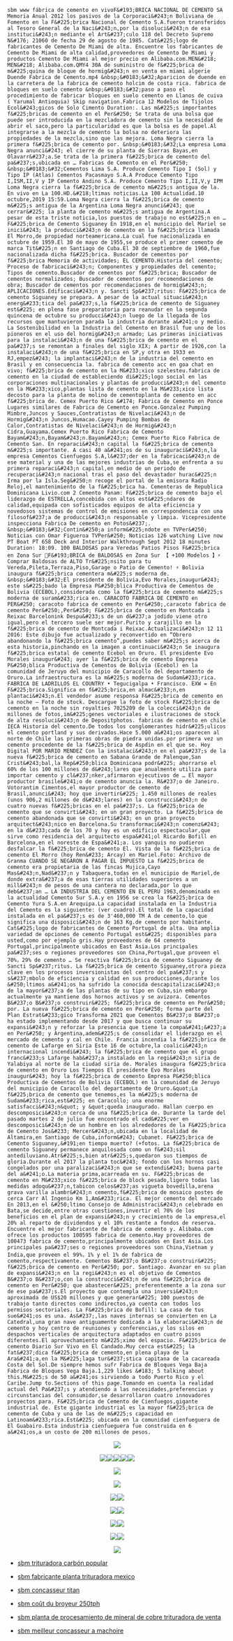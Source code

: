 
```
sbm www fábrica de cemento en vivoF&#193;BRICA NACIONAL DE CEMENTO SA Memoria Anual 2012 los pasivos de la Corporaci&#243;n Boliviana de Fomento en la F&#225;brica Nacional de Cemento S.A.fueron transferidos al Tesoro General de la Naci&#243;n,por la disoluci&#243;n de esa instituci&#243;n mediante el Art&#237;culo 118 del Decreto Supremo N&#176; 21060 de fecha 29 de agosto de 1985. Cat&#225;logo de fabricantes de Cemento De Miami de alta. Encuentre los fabricantes de Cemento De Miami de alta calidad,proveedores de Cemento De Miami y productos Cemento De Miami al mejor precio en Alibaba.com.MEN&#218; MEN&#218; Alibaba.com.QMY4 30A de suministro de f&#225;brica de m&#225;quina de bloque de hormig&#243;n en venta en miami algerie Duende Fabrica de Cemento.mp4 &nbsp;&#0183;&#32;Aparicion de duende en la carretera de la fabrica de cemento holcim de costa rica. fabrica de bloques en suelo cemento &nbsp;&#0183;&#32;paso a paso el procedimiento de fabricar bloques en suelo cemento en Llanos de cuiva ( Yarumal Antioquia) Skip navigation.Fabrica 12 Modelos de Tijolos Ecol&#243;gicos de Solo Cimento Duration:. Las m&#225;s importantes f&#225;bricas de cemento en el Per&#250; Se trata de una bolsa que puede ser introducida en la mezcladora de cemento sin la necesidad de abrir el saco,pero la particularidad es que la bolsa es de papel.Al integrarse a la mezcla de cemento la bolsa no deteriora las propiedades de la mezcla,sino que las mejora. Loma Negra cierra la primera f&#225;brica de cemento por. &nbsp;&#0183;&#32;La empresa Loma Negra anunci&#243; el cierre de su planta de Sierras Bayas,en Olavarr&#237;a.Se trata de la primera f&#225;brica de cemento del pa&#237;s,ubicada en … Fabricas de Cemento en el Per&#250; &nbsp;&#0183;&#32;Cementos Lima S.A. Produce Cemento Tipo I (Sol) y Tipo IP (Atlas) Cementos Pacasmayo S.A.A Produce Cemento Tipo I,ISM,II,V y IP Cemento Andino S.A. Produce Cemento Tipo I,II,V,y IPM Loma Negra cierra la f&#225;brica de cemento m&#225;s antigua de la. En vivo en La 100.HD.&#218;ltimas noticias.La 100 Actualidad.10 octubre,2019 15:59.Loma Negra cierra la f&#225;brica de cemento m&#225;s antigua de la Argentina Loma Negra anunci&#243; que cerrar&#225; la planta de cemento m&#225;s antigua de Argentina.A pesar de esta triste noticia,los puestos de trabajo no est&#225;n en … F&#225;brica de Cemento Siguaney En 1918,en el municipio del Mariel se inici&#243; la producci&#243;n de cemento en la f&#225;brica llamada El Morro,de propiedad norteamericana.La cual fue nacionalizada en octubre de 1959.El 30 de mayo de 1955,se produce el primer cemento de marca Tit&#225;n en Santiago de Cuba.El 30 de septiembre de 1960,fue nacionalizada dicha f&#225;brica. Buscador de cementos por f&#225;brica Memoria de actividades; EL CEMENTO.Historia del cemento; Proceso de fabricaci&#243;n; Componentes y propiedades del cemento; Tipos de cemento.Buscador de cementos por f&#225;brica; Buscador de cementos normalizados; Buscador de cementos por recomendaciones de obra; Buscador de cementos por recomendaciones de hormig&#243;n; APLICACIONES.Edificaci&#243;n y. Sancti Sp&#237;ritus: F&#225;brica de cemento Siguaney se prepara. A pesar de la actual situaci&#243;n energ&#233;tica del pa&#237;s,la f&#225;brica de cemento de Siguaney est&#225; en plena fase preparatoria para reanudar en la segunda quincena de octubre su producci&#243;n luego de la llegada de los recursos que mantuvieron parada la industria durante a&#241;o y medio. La Sostenibilidad en la Industria del Cemento en Brasil fue uno de los pioneros en el uso del hormig&#243;n armado; Las primeras iniciativas para la instalaci&#243;n de una f&#225;brica de cemento en el pa&#237;s se remontan a finales del siglo XIX; A partir de 1926,con la instalaci&#243;n de una f&#225;brica en SP,y otra en 1933 en RJ,empez&#243; la implantaci&#243;n de la industria del cemento en Brasil y en consecuencia la. fabrica de cemento acc en goa chat en vivo; f&#225;brica de cemento en la M&#233;xico szelesteu.fabrica de cemento en la ciudad de estableciendo di&#225;logo social en las corporaciones multinacionales y plantas de producci&#243;n del cemento en la M&#233;xico,plantas lista de cemento en la M&#233;xico lista decosto para la planta de molino de cementoplanta de cemento en acc f&#225;brica de. Cemex Puerto Rico &#174; Fabrica de Cemento en Ponce Lugares similares de Fabrica de Cemento en Ponce.Gonzalez Pumping Mimbre,Juncos y Sauces,Contratistas de Nivelaci&#243;n de Hormig&#243;n Juncos,Humacao.Cayey Pumping Bombas de Calor,Contratistas de Nivelaci&#243;n de Hormig&#243;n Cidra,Guayama.Cemex Puerto Rico Fabrica de Cemento Bayam&#243;n,Bayam&#243;n.Bayam&#243;n; Cemex Puerto Rico Fabrica de Cemento San. En reparaci&#243;n capital la f&#225;brica de cemento m&#225;s importante. A casi 40 a&#241;os de su inauguraci&#243;n,la empresa Cementos Cienfuegos S.A,l&#237;der en la fabricaci&#243;n de ese material y una de las mejores industrias de Cuba,se enfrenta a su primera reparaci&#243;n capital,en medio de un periodo de recuperaci&#243;n nacional tras el paso del devastador hurac&#225;n Irma por la Isla.Seg&#250;n recoge el portal de la emisora Radio Reloj,el mantenimiento de la f&#225;brica ha. Cementeras de Republica Dominicana Livio.com 2 Cemento Panam: F&#225;brica de cemento bajo el liderazgo de ESTRELLA,concebida con altos est&#225;ndares de calidad,equipada con sofisticados equipos de alta eficiencia y novedosos sistemas de control de emisiones en correspondencia con una filosof&#237;a de producci&#243;n responsable y limpia. Vicepresidente inspecciona Fabrica De cemento en Potos&#237;. &nbsp;&#0183;&#32;Contin&#250;a inform&#225;ndote en TVPer&#250; Noticias con Omar Figueroa TVPer&#250; Noticias 126 watching Live now PT Boat PT 658 Deck and Interior Walkthrough Sept 2012 18 minutes Duration: 18:09. 100 BALDOSAS para Veredas Patios Pisos F&#225;brica en Zona Sur 🥇F&#193;BRICA de BALDOSAS en Zona Sur 【 +100 Modelos 】⚡ Comprar Baldosas de ALTO Tr&#225;nsito para tu Vereda,Pileta,Terraza,Piso,Garage o Patio de Cemento! ⚡ Bolivia inaugura f&#225;brica cementera m&#225;s moderna de. &nbsp;&#0183;&#32;El presidente de Bolivia,Evo Morales,inaugur&#243; este s&#225;bado la Empresa P&#250;blica Productiva de Cementos de Bolivia (ECEBOL),considerada como la f&#225;brica de cemento m&#225;s moderna de suram&#233;rica en. CARACOTO FABRICA DE CEMENTO en PER&#250; caracoto fabrica de cemento en Per&#250;,caracoto fabrica de cemento Per&#250;,Per&#250; F&#225;brica de cemento en Montcada i Reixac Barcelonink Despu&#233;s de un d&#237;a jodido viene otro igual,pero el tercero suele ser mejor.Purito y carajillo en la f&#225;brica de cemento de Montcada i Reixac.Actualizaci&#243;n 12 11 2016: Este dibujo fue actualizado y reconvertido en “Obrero abandonando la f&#225;brica cemento”,puedes saber m&#225;s acerca de esta historia,pinchando en la imagen a continuaci&#243;n Se inaugura f&#225;brica estatal de cemento Ecebol en Oruro. El presidente Evo Morales inaugur&#243; ayer la f&#225;brica de cemento Empresa P&#250;blica Productiva de Cementos de Bolivia (Ecebol) en la comunidad de Jeruyo del municipio de Caracollo del departamento de Oruro.La infraestructura es la m&#225;s moderna de Sudam&#233;rica. FABRICA DE LADRILLOS EL COUNTRY • Tegucigalpa • Francisco. EXW = En F&#225;brica.Significa en f&#225;brica,en almac&#233;n,en plantaci&#243;n.El vendedor asume responsa F&#225;brica de cemento en la noche — Foto de stock. Descargue la foto de stock F&#225;brica de cemento en la noche sin royalties 7025209 de la colecci&#243;n de millones de fotos,im&#225;genes vectoriales e ilustraciones de stock de alta resoluci&#243;n de Depositphotos. fabricas de cemento en chile IECA Historia del cemento.De todos los conglomerantes hidr&#225;ulicos el cemento portland y sus derivados.Hace 5.000 a&#241;os aparecen al norte de Chile las primeras obras de piedra unidas.por primera vez un cemento procedente de la f&#225;brica de Aspdin en el que se. Hoy Digital POR MARIO MENDEZ Con la instalaci&#243;n en el pa&#237;s de la nueva f&#225;brica de cemento en Sabana Grande de Palenque,San Crist&#243;bal,la Rep&#250;blica Dominicana podr&#225; ahorrarse el 60% de los 100 millones de d&#243;lares que anualmente utiliza para importar cemento y cl&#237;nker,afirmaron ejecutivos de … El mayor productor brasile&#241;o de cemento anuncia la. R&#237;o de Janeiro. Votorantim Cimentos,el mayor productor de cemento de Brasil,anunci&#243; hoy que invertir&#225; 1.450 millones de reales (unos 906,2 millones de d&#243;lares) en la construcci&#243;n de cuatro nuevas f&#225;bricas en el pa&#237;s. La f&#225;brica de cemento que se convirti&#243; en un gran proyecto. La f&#225;brica de cemento abandonada que se convirti&#243; en un gran proyecto arquitect&#243;nico en Barcelona.Su transformaci&#243;n comenz&#243; en la d&#233;cada de los 70 y hoy es un edificio espectacular,que sirve como residencia del arquitecto espa&#241;ol Ricardo Bofill en Barcelona,en el noreste de Espa&#241;a. Los yanquis no pudieron desfalcar la f&#225;brica de cemento El. Vista de la f&#225;brica de cemento El Morro (hoy Ren&#233; Arcay) en Mariel.Foto: Archivo de Granma CUANDO SE NEGARON A PAGAR EL IMPUESTO La f&#225;brica de cemento era propietaria de las fincas Mujica,Cayo Mas&#243;n,Nad&#237;n y Tabaquera,todas en el municipio de Mariel,de donde extra&#237;a de esas tierras utilidades superiores a un mill&#243;n de pesos de una cantera no declarada,por lo que deb&#237;an … LA INDUSTRIA DEL CEMENTO EN EL PERU 1963,denominada en la actualidad Cemento Sur S.A.y en 1956 se crea la f&#225;brica de Cemento Yura S.A.en Arequipa.La capacidad instalada en la Industria del Cemento es la siguiente: (ver cuadro).El total de la capacidad instalada en el pa&#237;s es de 3'460,000 TM A de cemento,lo que significa una disposici&#243;n de 163 Kg.de cemento por habitante. Cat&#225;logo de fabricantes de Cemento Portugal de alta. Una amplia variedad de opciones de cemento Portugal est&#225; disponibles para usted,como por ejemplo gris.Hay proveedores de 64 cemento Portugal,principalmente ubicados en East Asia.Los principales pa&#237;ses o regiones proveedores son China,Portugal,que proveen el 70%，29% de cemento … Se reactiva f&#225;brica de cemento Siguaney de Sancti Sp&#237;ritus. La f&#225;brica de cemento Siguaney,otrora pieza clave en los procesos inversionistas del centro del pa&#237;s y s&#237;mbolo de eficiencia y calidad en sus producciones,durante los &#250;ltimos a&#241;os ha sufrido la conocida descapitalizaci&#243;n de la mayor&#237;a de las plantas de su tipo en Cuba,sin embargo actualmente ya mantiene dos hornos activos y se avizora. Cementos B&#237;o B&#237;o construir&#225; f&#225;brica de cemento en Per&#250; por. La nueva f&#225;brica de cemento en Per&#250; forma parte del Plan Estrat&#233;gico Transforma 2021 que Cementos B&#237;o B&#237;o ha estado implementando desde 2017 y que busca continuar su expansi&#243;n y reforzar la presencia que tiene la compa&#241;&#237;a en Per&#250; y Argentina,adem&#225;s de consolidar el liderazgo en el mercado de cemento y cal en Chile. Francia incendia la f&#225;brica de cemento de ‎Lafarge en Siria Este 16 de octubre,la coalici&#243;n internacional incendi&#243; la f&#225;brica de cemento que el grupo franc&#233;s ‎Lafarge hab&#237;a instalado en la regi&#243;n siria de Yalabiya al norte de la ciudad siria de. Morales inaugura f&#225;brica de cemento en Oruro Los Tiempos El presidente Evo Morales inaugur&#243; hoy la f&#225;brica de cemento Empresa P&#250;blica Productiva de Cementos de Bolivia (ECEBOL) en la comunidad de Jeruyo del municipio de Caracollo del departamento de Oruro.&quot;La f&#225;brica de cemento que tenemos,es la m&#225;s moderna de Sudam&#233;rica,est&#225; en Caracollo; una enorme satisfacci&#243;n&quot; y &quot;queda inaugurado. Hallan cuerpo en descomposici&#243;n cerca de una f&#225;brica de. Durante la tarde del pasado martes 2 de julio fue encontrado el cad&#225;ver en descomposici&#243;n de un hombre en los alrededores de la F&#225;brica de Cemento Jos&#233; Mercer&#243;n,ubicada en la localidad de Altamira,en Santiago de Cuba,inform&#243; Cubanet. F&#225;brica de Cemento Siguaney,&#191;en tiempo muerto? (+fotos. La f&#225;brica de cemento Siguaney permanece anquilosada como un f&#243;sil antediluviano.Atr&#225;s,bien atr&#225;s,quedaron sus tiempos de gloria.Durante el 2017 la planta toc&#243; fondo con los hornos casi congelados por una paralizaci&#243;n que se extendi&#243; buena parte del a&#241;o.La materia prima,acarreada en su. F&#225;bricas de cemento en M&#233;xico f&#225;brica de block pesado,ligero todas las medidas adoqu&#237;n,tabicon celos&#237;as vigueta bovedilla,arena grava varilla alambr&#243;n cemento,f&#225;brica de mosaico postes de cerca Carr Al Ingenio Km 1,Am&#233;rica. El mejor cemento del mercado En 2013,en el &#250;ltimo Consejo de Administraci&#243;n celebrado en Bata,se decide,entre otras cuestiones,invertir el 70% de los beneficios en el plan de expansi&#243;n y crecimiento de la empresa,el 20% al reparto de dividendos y el 10% restante a fondos de reserva. Encuentre el mejor fabricante de fabrica de cemento y. Alibaba.com ofrece los productos 100595 fabrica de cemento.Hay proveedores de 100473 fabrica de cemento,principalmente ubicados en East Asia.Los principales pa&#237;ses o regiones proveedores son China,Vietnam y India,que proveen el 99%，1% y el 1% de fabrica de cemento,respectivamente. Cementos B&#237;o B&#237;o construir&#225; f&#225;brica de cemento en Per&#250; por. Santiago. Avanzar en su plan de expansi&#243;n en la regi&#243;n es el objetivo de Cementos B&#237;o B&#237;o,con la construcci&#243;n de una f&#225;brica de cemento en Per&#250; que abastecer&#225; preferentemente a la zona sur de ese pa&#237;s.El proyecto que contempla una inversi&#243;n aproximada de US$20 millones y que generar&#225; 100 puestos de trabajo tanto directos como indirectos,ya cuenta con todos los permisos sectoriales. La F&#225;brica de Bofill: La casa de tus sue&#241;os es una. As&#237;,las naves internas se convierten en La Catedral,una gran nave antiguamente dedicada a la elaboraci&#243;n de cemento y hoy centro de reuniones y conferencias,y los silos en despachos verticales de arquitectura adaptados en cuatro pisos diferentes.El aprovechamiento m&#225;ximo del espacio. F&#225;brica de cemento Diario Sur Vivo en El Candado.Muy cerca est&#225; la fat&#237;dica f&#225;brica de cemento,en plena playa de la Ara&#241;a,en la M&#225;laga tur&#237;stica capitana de la cacareada Costa del Sol.De siempre hemos sufr Fabrica de Bloques Vega Baja Fabrica de Bloques Vega Baja.1,229 likes &#183; 5 talking about this.M&#225;s de 50 a&#241;os sirviendo a todo Puerto Rico y el Caribe.Jump to.Sections of this page.Tomando en cuenta la realidad actual del Pa&#237;s y atendiendo a las necesidades,preferencias y circunstancias del consumidor,se desarrollaron cuatro innovadores proyectos para. F&#225;brica de Cemento de Cienfuegos,gigante industrial de. Este gigante industrial es la mayor f&#225;brica de cemento de Cuba y una de las de m&#225;s capacidad en Latinoam&#233;rica.Est&#225; ubicada en la comunidad cienfueguera de El Guabairo.Esta industria cienfueguera fue construida en 6 a&#241;os,a un costo de 200 millones de pesos. 
```

<div align="center">

<a href="https://es-crusher.shibang-china.com/github&k=sbm+www+f%C3%A1brica+de+cemento+en+vivo"><img src="https://static.shibang-china.com/es/crusher/logo.jpg"></a>

<a href="https://es-crusher.shibang-china.com/github&k=sbm+www+f%C3%A1brica+de+cemento+en+vivo"><img src="https://static.shibang-china.com/es/crusher/index.jpg"></a><a href="https://es-crusher.shibang-china.com/material.htmlgithub&k=sbm+www+f%C3%A1brica+de+cemento+en+vivo"><img src="https://static.shibang-china.com/es/crusher/material.jpg"></a><a href="https://es-crusher.shibang-china.com/application.htmlgithub&k=sbm+www+f%C3%A1brica+de+cemento+en+vivo"><img src="https://static.shibang-china.com/es/crusher/application.jpg"></a><a href="https://es-crusher.shibang-china.com/aboutus.htmlgithub&k=sbm+www+f%C3%A1brica+de+cemento+en+vivo"><img src="https://static.shibang-china.com/es/crusher/aboutus.jpg"></a><a href="https://es-crusher.shibang-china.com/contact.htmlgithub&k=sbm+www+f%C3%A1brica+de+cemento+en+vivo"><img src="https://static.shibang-china.com/es/crusher/contact.jpg"></a>

<a href="https://es-crusher.shibang-china.com/github&k=sbm+www+f%C3%A1brica+de+cemento+en+vivo"><img src="https://static.shibang-china.com/es/crusher/banner.jpg"></a>

<a href="https://swt.shibang-china.com/github&k=sbm+www+f%C3%A1brica+de+cemento+en+vivo"><img src="https://static.shibang-china.com/es/crusher/text.jpg"></a>

<a href="https://swt.shibang-china.com/github&k=sbm+www+f%C3%A1brica+de+cemento+en+vivo"><img src="https://static.shibang-china.com/es/crusher/chat.jpg"></a><a href="https://es-crusher.shibang-china.com/contact.htmlgithub&k=sbm+www+f%C3%A1brica+de+cemento+en+vivo"><img src="https://static.shibang-china.com/es/crusher/message.jpg"></a>

<a href="https://es-crusher.shibang-china.com/products/pe.htmlgithub&k=sbm+www+f%C3%A1brica+de+cemento+en+vivo"><img src="https://static.shibang-china.com/es/crusher/pe.jpg"></a><a href="https://es-crusher.shibang-china.com/products/pf.htmlgithub&k=sbm+www+f%C3%A1brica+de+cemento+en+vivo"><img src="https://static.shibang-china.com/es/crusher/pf.jpg"></a>

<a href="https://es-crusher.shibang-china.com/products/hpt.htmlgithub&k=sbm+www+f%C3%A1brica+de+cemento+en+vivo"><img src="https://static.shibang-china.com/es/crusher/hpt.jpg"></a><a href="https://es-crusher.shibang-china.com/products/vsi.htmlgithub&k=sbm+www+f%C3%A1brica+de+cemento+en+vivo"><img src="https://static.shibang-china.com/es/crusher/vsi.jpg"></a>

<a href="https://es-crusher.shibang-china.com/products/klv.htmlgithub&k=sbm+www+f%C3%A1brica+de+cemento+en+vivo"><img src="https://static.shibang-china.com/es/crusher/klv.jpg"></a><a href="https://es-crusher.shibang-china.com/products/portable.htmlgithub&k=sbm+www+f%C3%A1brica+de+cemento+en+vivo"><img src="https://static.shibang-china.com/es/crusher/portable.jpg"></a>

<a href="https://swt.shibang-china.com/github&k=sbm+www+f%C3%A1brica+de+cemento+en+vivo"><img src="https://static.shibang-china.com/es/crusher/case.jpg"></a>

</div>


* [sbm trituradora carbón popular](sbm%20trituradora%20carb%C3%B3n%20popular.md)

* [sbm fabricante planta trituradora mexico](sbm%20fabricante%20planta%20trituradora%20mexico.md)

* [sbm concasseur titan](sbm%20concasseur%20titan.md)

* [sbm coût du broyeur 250tph](sbm%20co%C3%BBt%20du%20broyeur%20250tph.md)

* [sbm planta de procesamiento de mineral de cobre trituradora de venta](sbm%20planta%20de%20procesamiento%20de%20mineral%20de%20cobre%20trituradora%20de%20venta.md)

* [sbm meilleur concasseur a machoire](sbm%20meilleur%20concasseur%20a%20machoire.md)